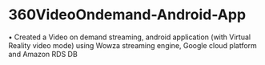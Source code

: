 # 360VideoOndemand-Android-App
•	Created a Video on demand streaming, android application (with Virtual Reality video mode) using Wowza streaming engine, Google cloud platform and Amazon RDS DB
